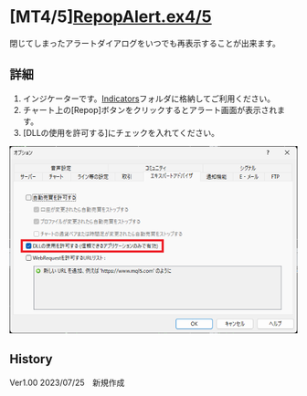 # [MT4/5][RepopAlert.ex4/5](.)

閉じてしまったアラートダイアログをいつでも再表示することが出来ます。

## 詳細

1. インジケーターです。[Indicators](../../Indicators/)フォルダに格納してご利用ください。
1. チャート上の[Repop]ボタンをクリックするとアラート画面が表示されます。
1. [DLLの使用を許可する]にチェックを入れてください。

![オプション](../images/options-dll.png "options")

## History
Ver1.00 2023/07/25　新規作成